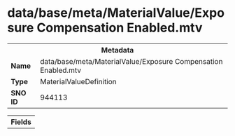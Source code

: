 <h1>data/base/meta/MaterialValue/Exposure Compensation Enabled.mtv</h1><table><tr><th colspan="100%">Metadata</th></tr><tr><td><b>Name</b></td><td>data/base/meta/MaterialValue/Exposure Compensation Enabled.mtv</td></tr><tr><td><b>Type</b></td><td>MaterialValueDefinition</td></tr><tr><td><b>SNO ID</b></td><td>944113</td></tr></table>

<table><tr><th colspan="100%">Fields</th></tr></table>

